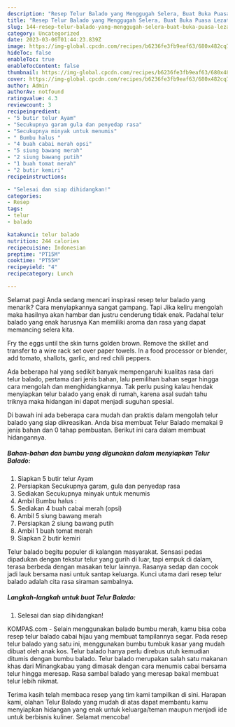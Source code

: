 ```yaml
---
description: "Resep Telur Balado yang Menggugah Selera, Buat Buka Puasa Lezat"
title: "Resep Telur Balado yang Menggugah Selera, Buat Buka Puasa Lezat"
slug: 144-resep-telur-balado-yang-menggugah-selera-buat-buka-puasa-lezat
category: Uncategorized
date: 2023-03-06T01:44:23.839Z
image: https://img-global.cpcdn.com/recipes/b6236fe3fb9eaf63/680x482cq70/telur-balado-foto-resep-utama.jpg
hideToc: false
enableToc: true
enableTocContent: false
thumbnail: https://img-global.cpcdn.com/recipes/b6236fe3fb9eaf63/680x482cq70/telur-balado-foto-resep-utama.jpg
cover: https://img-global.cpcdn.com/recipes/b6236fe3fb9eaf63/680x482cq70/telur-balado-foto-resep-utama.jpg
author: Admin
authorAv: notfound
ratingvalue: 4.3
reviewcount: 3
recipeingredient:
- "5 butir telur Ayam"
- "Secukupnya garam gula dan penyedap rasa"
- "Secukupnya minyak untuk menumis"
- " Bumbu halus "
- "4 buah cabai merah opsi"
- "5 siung bawang merah"
- "2 siung bawang putih"
- "1 buah tomat merah"
- "2 butir kemiri"
recipeinstructions:

- "Selesai dan siap dihidangkan!"
categories:
- Resep
tags:
- telur
- balado

katakunci: telur balado 
nutrition: 244 calories
recipecuisine: Indonesian
preptime: "PT15M"
cooktime: "PT55M"
recipeyield: "4"
recipecategory: Lunch

---
```



Selamat pagi Anda sedang mencari inspirasi resep telur balado yang menarik? Cara menyiapkannya sangat gampang. Tapi Jika keliru mengolah maka hasilnya akan hambar dan justru cenderung tidak enak. Padahal telur balado yang enak harusnya Kan memiliki aroma dan rasa yang dapat memancing selera kita.


Fry the eggs until the skin turns golden brown. Remove the skillet and transfer to a wire rack set over paper towels. In a food processor or blender, add tomato, shallots, garlic, and red chili peppers.

Ada beberapa hal yang sedikit banyak mempengaruhi kualitas rasa dari telur balado, pertama dari jenis bahan, lalu pemilihan bahan segar hingga cara mengolah dan menghidangkannya. Tak perlu pusing kalau hendak menyiapkan telur balado yang enak di rumah, karena asal sudah tahu triknya maka hidangan ini dapat menjadi suguhan spesial.


Di bawah ini ada beberapa cara mudah dan praktis dalam mengolah telur balado yang siap dikreasikan. Anda bisa membuat Telur Balado memakai 9 jenis bahan dan 0 tahap pembuatan. Berikut ini cara dalam membuat hidangannya.

<!--inarticleads1-->

##### Bahan-bahan dan bumbu yang digunakan dalam menyiapkan Telur Balado:

1. Siapkan 5 butir telur Ayam
1. Persiapkan Secukupnya garam, gula dan penyedap rasa
1. Sediakan Secukupnya minyak untuk menumis
1. Ambil  Bumbu halus :
1. Sediakan 4 buah cabai merah (opsi)
1. Ambil 5 siung bawang merah
1. Persiapkan 2 siung bawang putih
1. Ambil 1 buah tomat merah
1. Siapkan 2 butir kemiri


Telur balado begitu populer di kalangan masyarakat. Sensasi pedas dipadukan dengan tekstur telur yang gurih di luar, tapi empuk di dalam, terasa berbeda dengan masakan telur lainnya. Rasanya sedap dan cocok jadi lauk bersama nasi untuk santap keluarga. Kunci utama dari resep telur balado adalah cita rasa siraman sambalnya. 

<!--inarticleads2-->

##### Langkah-langkah untuk buat Telur Balado:


1. Selesai dan siap dihidangkan!

KOMPAS.com - Selain menggunakan balado bumbu merah, kamu bisa coba resep telur balado cabai hijau yang membuat tampilannya segar. Pada resep telur balado yang satu ini, menggunakan bumbu tumbuk kasar yang mudah dibuat oleh anak kos. Telur balado hanya perlu direbus utuh kemudian ditumis dengan bumbu balado. Telur balado merupakan salah satu makanan khas dari Minangkabau yang dimasak dengan cara menumis cabai bersama telur hingga meresap. Rasa sambal balado yang meresap bakal membuat telur lebih nikmat. 

Terima kasih telah membaca resep yang tim kami tampilkan di sini. Harapan kami, olahan Telur Balado yang mudah di atas dapat membantu kamu menyiapkan hidangan yang enak untuk keluarga/teman maupun menjadi ide untuk berbisnis kuliner. Selamat mencoba!

